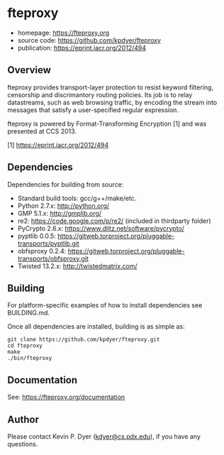 fteproxy
========

* homepage: https://fteproxy.org
* source code: https://github.com/kpdyer/fteproxy
* publication: https://eprint.iacr.org/2012/494

Overview
--------

fteproxy provides transport-layer protection to resist keyword filtering, censorship and discrimantory routing policies.
Its job is to relay datastreams, such as web browsing traffic, by encoding the stream into messages that satisfy a user-specified regular expression. 

fteproxy is powered by Format-Transforming Encryption [1] and was presented at CCS 2013.

[1] https://eprint.iacr.org/2012/494

Dependencies
--------

Dependencies for building from source:
* Standard build tools: gcc/g++/make/etc.
* Python 2.7.x: http://python.org/
* GMP 5.1.x: http://gmplib.org/
* re2: https://code.google.com/p/re2/ (included in thirdparty folder)
* PyCrypto 2.6.x: https://www.dlitz.net/software/pycrypto/
* pyptlib 0.0.5: https://gitweb.torproject.org/pluggable-transports/pyptlib.git
* obfsproxy 0.2.4: https://gitweb.torproject.org/pluggable-transports/obfsproxy.git
* Twisted 13.2.x: http://twistedmatrix.com/

Building
-----------

For platform-specific examples of how to install dependencies see BUILDING.md.

Once all dependencies are installed, building is as simple as:

```
git clone https://github.com/kpdyer/fteproxy.git
cd fteproxy
make
./bin/fteproxy
```

Documentation
-------------

See: https://fteproxy.org/documentation


Author
------

Please contact Kevin P. Dyer (kdyer@cs.pdx.edu), if you have any questions.
